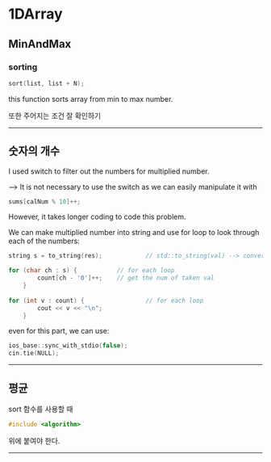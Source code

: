 # 1DArray

## MinAndMax

### sorting

```c++
sort(list, list + N);
```
this function sorts array from min to max number.

또한 주어지는 조건 잘 확인하기
<hr>

## 숫자의 개수

I used switch to filter out the numbers for multiplied number.

--> It is not necessary to use the switch as we can easily manipulate it with 
```c++
sums[calNum % 10]++;
```

However, it takes longer coding to code this problem.

We can make multiplied number into string and use for loop to look through each of the numbers:

```c++
string s = to_string(res);            // std::to_string(val) --> converts num into string

for (char ch : s) {		      // for each loop
		count[ch - '0']++;    // get the num of taken val
	}
  
for (int v : count) {                 // for each loop
		cout << v << "\n"; 
	}
```
even for this part, we can use:
```c++
ios_base::sync_with_stdio(false);
cin.tie(NULL);
``` 
___
## 평균

sort 함수를 사용할 때 
```c++
#include <algorithm>
```
위에 붙여야 한다.
___




